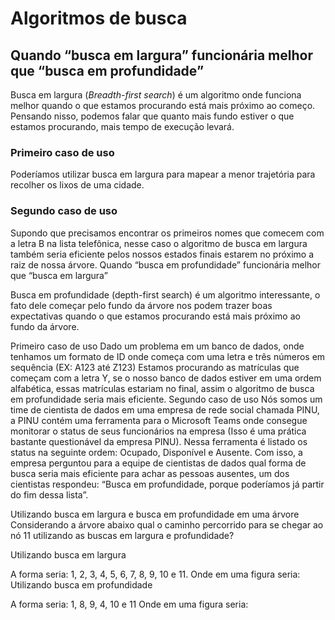 # Algoritmos de busca

## Quando “busca em largura” funcionária melhor que “busca em profundidade”

 Busca em largura (*Breadth-first search*) é um algoritmo onde funciona melhor quando o que estamos procurando está mais próximo ao começo. Pensando nisso, podemos falar que quanto mais fundo estiver o que estamos procurando, mais tempo de execução levará.

### Primeiro caso de uso
Poderíamos utilizar busca em largura para mapear a menor trajetória para recolher os lixos de uma cidade.
### Segundo caso de uso
Supondo que precisamos encontrar os primeiros nomes que comecem com a letra B na lista telefônica, nesse caso o algoritmo de busca em largura também seria eficiente pelos nossos estados finais estarem no próximo a raiz de nossa árvore.
Quando “busca em profundidade” funcionária melhor que “busca em largura”

Busca em profundidade (depth-first search) é um algoritmo interessante, o fato dele começar pelo fundo da árvore nos podem trazer boas expectativas quando o que estamos procurando está mais próximo ao fundo da árvore.

Primeiro caso de uso
Dado um problema em um banco de dados, onde tenhamos um formato de ID onde começa com uma letra e três números em sequência (EX: A123 até Z123) Estamos procurando as matrículas que começam com a letra Y, se o nosso banco de dados estiver em uma ordem alfabética, essas matrículas estariam no final, assim o algoritmo de busca em profundidade seria mais eficiente.
Segundo caso de uso
Nós somos um time de cientista de dados em uma empresa de rede social chamada PINU, a PINU contém uma ferramenta para o Microsoft Teams onde consegue monitorar o status de seus funcionários na empresa (Isso é uma prática bastante questionável da empresa PINU). Nessa ferramenta é listado os status na seguinte ordem: Ocupado, Disponível e Ausente. Com isso, a empresa perguntou para a equipe de cientistas de dados qual forma de busca seria mais eficiente para achar as pessoas ausentes, um dos cientistas respondeu: “Busca em profundidade, porque poderíamos já partir do fim dessa lista”.

Utilizando busca em largura e busca em profundidade em uma árvore
Considerando a árvore abaixo qual o caminho percorrido para se chegar ao nó 11 utilizando as buscas em largura e profundidade?
 
Utilizando busca em largura 

A forma seria: 1, 2, 3, 4, 5, 6, 7, 8, 9, 10 e 11.
Onde em uma figura seria:  
Utilizando busca em profundidade

A forma seria: 1, 8, 9, 4, 10 e 11
Onde em uma figura seria: 
 
 
